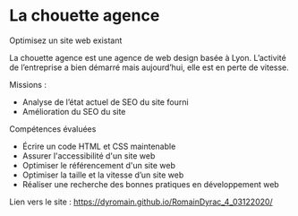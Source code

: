 # La chouette agence

Optimisez un site web existant

La chouette agence est une agence de web design basée à Lyon. L’activité de l’entreprise a bien démarré mais aujourd’hui, elle est en perte de vitesse. 

Missions :
- Analyse de l’état actuel de SEO du site fourni
- Amélioration du SEO du site

Compétences évaluées
- Écrire un code HTML et CSS maintenable
- Assurer l'accessibilité d'un site web
- Optimiser le référencement d'un site web
- Optimiser la taille et la vitesse d’un site web
- Réaliser une recherche des bonnes pratiques en développement web

Lien vers le site : https://dyromain.github.io/RomainDyrac_4_03122020/

 
